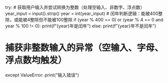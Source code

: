 try:
    # 获取用户输入并尝试转换为整数（处理空输入、非数字、浮点数）
    year_input = input().strip()
    year = int(year_input)
    # 闰年判断逻辑：能被400整除，或能被4整除但不能被100整除
    if (year % 400 == 0) or (year % 4 == 0 and year % 100 != 0):
        print(f"{year}年是闰年")
    else:
        print(f"{year}年不是闰年")
# 捕获非整数输入的异常（空输入、字母、浮点数均触发）
except ValueError:
    print("输入错误")
